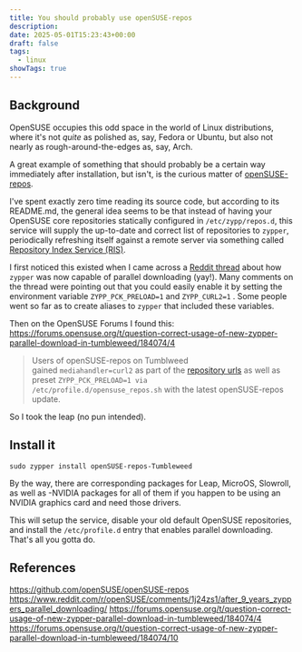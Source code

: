 ```yaml
---
title: You should probably use openSUSE-repos
description: 
date: 2025-05-01T15:23:43+00:00
draft: false
tags:
  - linux
showTags: true
---
```

## Background

OpenSUSE occupies this odd space in the world of Linux distributions, where it's not *quite* as polished as, say, Fedora or Ubuntu, but also not nearly as rough-around-the-edges as, say, Arch.  

A great example of something that should probably be a certain way immediately after installation, but isn't, is the curious matter of [openSUSE-repos](https://github.com/openSUSE/openSUSE-repos).

I've spent exactly zero time reading its source code, but according to its README.md, the general idea seems to be that instead of having your OpenSUSE core repositories statically configured in `/etc/zypp/repos.d`, this service will supply the up-to-date and correct list of repositories to `zypper`, periodically refreshing itself against a remote server via something called [Repository Index Service (RIS)](https://en.opensuse.org/openSUSE:Standards_Repository_Index_Service). 

I first noticed this existed when I came across a [Reddit thread](https://www.reddit.com/r/openSUSE/comments/1j24zs1/after_9_years_zyppers_parallel_downloading/) about how `zypper` was now capable of parallel downloading (yay!).  Many comments on the thread were pointing out that you could easily enable it by setting the environment variable `ZYPP_PCK_PRELOAD=1` and `ZYPP_CURL2=1` .  Some people went so far as to create aliases to `zypper` that included these variables.  

Then on the OpenSUSE Forums I found this:
https://forums.opensuse.org/t/question-correct-usage-of-new-zypper-parallel-download-in-tumbleweed/184074/4

> Users of openSUSE-repos on Tumblweed gained `mediahandler=curl2` as part of the [repository urls](https://github.com/openSUSE/openSUSE-repos/blob/main/opensuse-tumbleweed-repoindex.xml) as well as preset `ZYPP_PCK_PRELOAD=1 via /etc/profile.d/opensuse_repos.sh` with the latest openSUSE-repos update.

So I took the leap (no pun intended).
## Install it

`sudo zypper install openSUSE-repos-Tumbleweed`

By the way, there are corresponding packages for Leap, MicroOS, Slowroll, as well as -NVIDIA packages for all of them if you happen to be using an NVIDIA graphics card and need those drivers.

This will setup the service, disable your old default OpenSUSE repositories, and install the `/etc/profile.d` entry that enables parallel downloading. That's all you gotta do. 

## References

https://github.com/openSUSE/openSUSE-repos
https://www.reddit.com/r/openSUSE/comments/1j24zs1/after_9_years_zyppers_parallel_downloading/
https://forums.opensuse.org/t/question-correct-usage-of-new-zypper-parallel-download-in-tumbleweed/184074/4
https://forums.opensuse.org/t/question-correct-usage-of-new-zypper-parallel-download-in-tumbleweed/184074/10